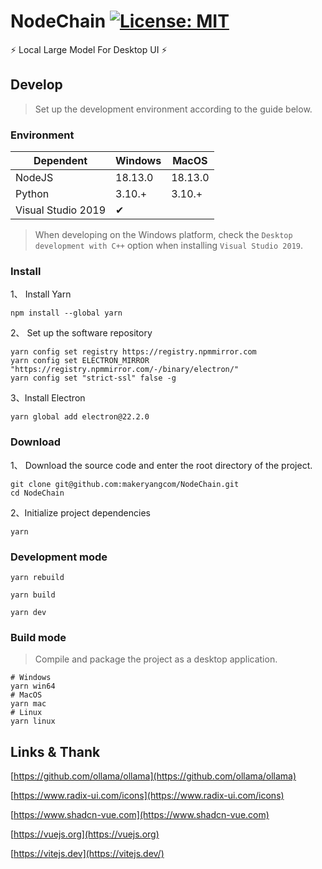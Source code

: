 # NodeChain  [![License: MIT](https://img.shields.io/badge/License-MIT-yellow.svg)](https://opensource.org/licenses/MIT)

⚡ Local Large Model For Desktop UI ⚡

## Develop

> Set up the development environment according to the guide below.

### Environment

| Dependent          | Windows | MacOS   |
|--------------------|---------|---------|
| NodeJS             | 18.13.0 | 18.13.0 |
| Python             | 3.10.+  | 3.10.+  |
| Visual Studio 2019 |  ✔      |         |

> When developing on the Windows platform, check the `Desktop development with C++` option when installing `Visual Studio 2019`.

### Install

1、 Install Yarn

```shell
npm install --global yarn
```

2、 Set up the software repository

```shell
yarn config set registry https://registry.npmmirror.com
yarn config set ELECTRON_MIRROR "https://registry.npmmirror.com/-/binary/electron/"
yarn config set "strict-ssl" false -g
```

3、Install Electron

```shell
yarn global add electron@22.2.0
```

### Download

1、 Download the source code and enter the root directory of the project.

```shell
git clone git@github.com:makeryangcom/NodeChain.git
cd NodeChain
```

2、Initialize project dependencies

```shell
yarn
```

### Development mode

```shell
yarn rebuild
```

```shell
yarn build
```

```shell
yarn dev
```

### Build mode

> Compile and package the project as a desktop application.

```shell
# Windows
yarn win64
# MacOS
yarn mac
# Linux
yarn linux
```

## Links & Thank
[https://github.com/ollama/ollama](https://github.com/ollama/ollama)

[https://www.radix-ui.com/icons](https://www.radix-ui.com/icons)

[https://www.shadcn-vue.com](https://www.shadcn-vue.com)

[https://vuejs.org](https://vuejs.org)

[https://vitejs.dev](https://vitejs.dev/)